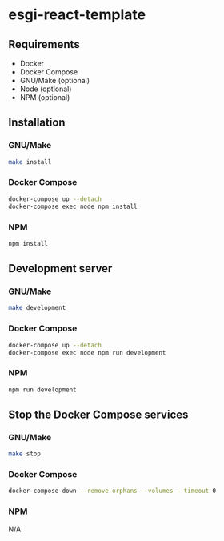 # esgi-react-template

## Requirements

- Docker
- Docker Compose
- GNU/Make (optional)
- Node (optional)
- NPM (optional)

## Installation

### GNU/Make

```bash
make install
```

### Docker Compose

```bash
docker-compose up --detach
docker-compose exec node npm install
```

### NPM

```bash
npm install
```

## Development server

### GNU/Make

```bash
make development
```

### Docker Compose

```bash
docker-compose up --detach
docker-compose exec node npm run development
```

### NPM

```bash
npm run development
```

## Stop the Docker Compose services

### GNU/Make

```bash
make stop
```

### Docker Compose

```bash
docker-compose down --remove-orphans --volumes --timeout 0
```

### NPM

N/A.